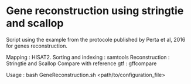 # Gene reconstruction using stringtie and scallop

Script using the example from the protocole published by Perta et al, 2016 for genes reconstruction.

Mapping : HISAT2.
Sorting and indexing : samtools
Reconstruction : Stringtie and Scallop
Compare with reference gtf : gffcompare

Usage : bash GeneReconstruction.sh <path/to/configuration_file>
